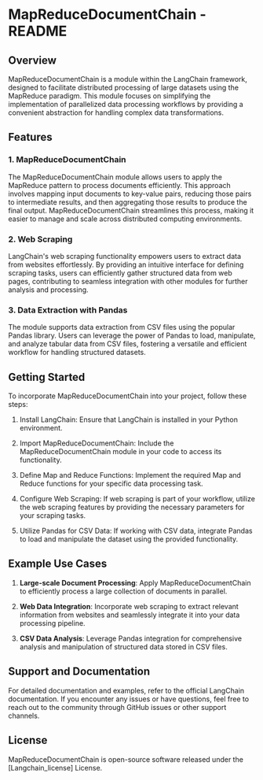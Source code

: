 # MapReduceDocumentChain - README

## Overview

MapReduceDocumentChain is a module within the LangChain framework, designed to facilitate distributed processing of large datasets using the MapReduce paradigm. This module focuses on simplifying the implementation of parallelized data processing workflows by providing a convenient abstraction for handling complex data transformations.

## Features

### 1. MapReduceDocumentChain

The MapReduceDocumentChain module allows users to apply the MapReduce pattern to process documents efficiently. This approach involves mapping input documents to key-value pairs, reducing those pairs to intermediate results, and then aggregating those results to produce the final output. MapReduceDocumentChain streamlines this process, making it easier to manage and scale across distributed computing environments.

### 2. Web Scraping

LangChain's web scraping functionality empowers users to extract data from websites effortlessly. By providing an intuitive interface for defining scraping tasks, users can efficiently gather structured data from web pages, contributing to seamless integration with other modules for further analysis and processing.

### 3. Data Extraction with Pandas

The module supports data extraction from CSV files using the popular Pandas library. Users can leverage the power of Pandas to load, manipulate, and analyze tabular data from CSV files, fostering a versatile and efficient workflow for handling structured datasets.

## Getting Started

To incorporate MapReduceDocumentChain into your project, follow these steps:

1. Install LangChain: Ensure that LangChain is installed in your Python environment.

2. Import MapReduceDocumentChain: Include the MapReduceDocumentChain module in your code to access its functionality.

3. Define Map and Reduce Functions: Implement the required Map and Reduce functions for your specific data processing task.

4. Configure Web Scraping: If web scraping is part of your workflow, utilize the web scraping features by providing the necessary parameters for your scraping tasks.

5. Utilize Pandas for CSV Data: If working with CSV data, integrate Pandas to load and manipulate the dataset using the provided functionality.

## Example Use Cases

1. **Large-scale Document Processing**: Apply MapReduceDocumentChain to efficiently process a large collection of documents in parallel.

2. **Web Data Integration**: Incorporate web scraping to extract relevant information from websites and seamlessly integrate it into your data processing pipeline.

3. **CSV Data Analysis**: Leverage Pandas integration for comprehensive analysis and manipulation of structured data stored in CSV files.

## Support and Documentation

For detailed documentation and examples, refer to the official LangChain documentation. If you encounter any issues or have questions, feel free to reach out to the community through GitHub issues or other support channels.

## License

MapReduceDocumentChain is open-source software released under the [Langchain_license] License. 

